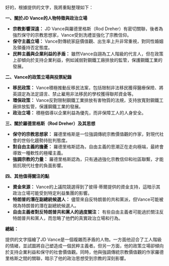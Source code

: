 好的，根據提供的文字，我將重點整理如下：

**一、關於JD Vance的人物特徵與政治立場**

*   **宗教影響深遠：** JD Vance與羅德里格斯（Rod Dreher）有密切關聯，後者為強烈保守的宗教思想家，Vance受到洗禮並強化了宗教信仰。
*   **保守主義立場：** Vance對傳統家庭價值觀、出生率上升非常重視，對同性婚姻及領養持否定態度。
*   **民粹主義與企業利益的矛盾：** 雖然Vance自詡為工人階級的代言人，但在政策上卻傾向於支持企業利益，例如減弱對鋼鐵工廠排放的監管，保護鋼鐵工業的發展。

**二、Vance的政策立場與投票紀錄**

*   **移民政策：** Vance積極推動反移民法案，包括限制非法移民獲得醫療保險、將英語定為法定語言、禁止雇用非法移民的學校獲得聯邦資金等。
*   **環保政策：** Vance反對限制鋼鐵工業排放有害物質的法規，支持放寬對鋼鐵工廠排放監管，保護鋼鐵工業的發展。
*   **政治立場：** 積極倡導以企業利益為優先，而非保障工人的人身安全。

**三、關於羅德里格斯（Rod Dreher）及其思想**

*   **保守的宗教思想家：** 羅德里格斯是一位強調傳統宗教價值觀的作家，對現代社會的世俗化趨勢持批判態度。
*   **對自由主義的擔憂：** 羅德里格斯認為，自由主義的思潮正在走向極端，最終會導致一種軟性的極權主義。
*   **強調宗教的力量：** 羅德里格斯認為，只有通過強化宗教信仰和社區聯繫，才能抵抗現代社會的負面影響。

**四、其他值得關注的點**

*   **資金來源：** Vance的上議院競選得到了彼得·蒂爾提供的資金支持，這暗示其政治立場可能受到特定利益集團的影響。
*   **特朗普的潛在副總統候選人：** 儘管來自反特朗普的共和黨派，但Vance可能被視為特朗普的潛在副總統候選人。
*   **自由主義者對反特朗普共和黨人的過度關注：** 有些自由主義者可能過於關注反特朗普共和黨人，而忽略了他們的真實政治立場和行為。

**總結：**

提供的文字描繪了JD Vance是一個複雜而矛盾的人物。一方面他迎合了工人階級的情緒，並試圖將自己塑造成一個民粹主義者。但另一方面，他的政策立場卻傾向於支持企業利益和保守的社會價值觀。同時，他與強調傳統宗教價值觀的作家羅德里格斯之間的關聯，暗示了他的政治思想受到宗教的深刻影響。
